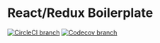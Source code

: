# React/Redux Boilerplate

[![CircleCI branch](https://img.shields.io/circleci/project/github/kieranroneill/react-redux-boilerplate/master.svg?style=flat-square)](https://circleci.com/gh/kieranroneill/react-redux-boilerplate/tree/master) [![Codecov branch](https://img.shields.io/codecov/c/github/kieranroneill/react-redux-boilerplate/master.svg?style=flat-square)](https://codecov.io/gh/kieranroneill/react-redux-boilerplate)
 